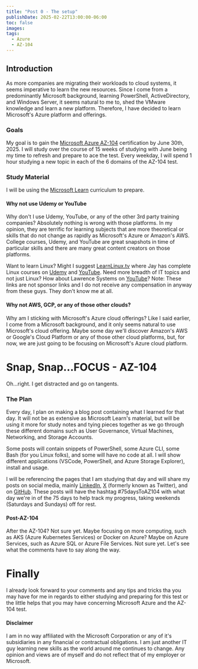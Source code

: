 ```yaml
---
title: "Post 0 - The setup"
publishDate: 2025-02-22T13:00:00-06:00
toc: false
images:
tags:
  - Azure
  - AZ-104
---
```

## Introduction
As more companies are migrating their workloads to cloud systems, it seems imperative to learn the new resources.  Since I come from a predominantly Microsoft background, learning PowerShell, ActiveDirectory, and Windows Server, it seems natural to me to, shed the VMware knowledge and learn a new platform.   Therefore, I have decided to learn Microsoft's Azure platform and offerings.

### Goals
My goal is to gain the [Microsoft Azure AZ-104](https://learn.microsoft.com/en-us/credentials/certifications/azure-administrator/?practice-assessment-type=certification) certification by June 30th, 2025.   I will study over the course of 15 weeks of studying with June being my time to refresh and prepare to ace the test.   Every weekday, I will spend 1 hour studying a new topic in each of the 6 domains of the AZ-104 test.

### Study Material
I will be using the [Microsoft Learn](https://learn.microsoft.com/en-us/) curriculum to prepare.   

#### Why not use Udemy or YouTube
Why don't I use Udemy, YouTube, or any of the other 3rd party training companies?   Absolutely nothing is wrong with those platforms.  In my opinion, they are terrific for learning subjects that are more theoretical or skills that do not change as rapidly as Microsoft's Azure or Amazon's AWS.   College courses, Udemy, and YouTube are great snapshots in time of particular skills and there are many great content creators on those platforms.

Want to learn Linux?  Might I suggest [LearnLinux.tv](https://learnlinux.tv) where Jay has complete Linux courses on [Udemy](https://www.udemy.com/user/jay-lacroix-3/) and [YouTube](https://www.youtube.com/@LearnLinuxTV).   Need more breadth of IT topics and not just Linux?  How about Lawrence Systems on [YouTube](https://www.youtube.com/@LAWRENCESYSTEMS)?   Note: These links are not sponsor links and I do not receive any compensation in anyway from these guys.  They don't know me at all.

#### Why not AWS, GCP, or any of those other clouds?
Why am I sticking with Microsoft's Azure cloud offerings?   Like I said earlier, I come from a Microsoft background, and it only seems natural to use Microsoft's cloud offering.   Maybe some day we'll discover Amazon's AWS or Google's Cloud Platform or any of those other cloud platforms, but, for now, we are just going to be focusing on Microsoft's Azure cloud platform.

# Snap, Snap...FOCUS - AZ-104
Oh...right.  I get distracted and go on tangents.

### The Plan
Every day, I plan on making a blog post containing what I learned for that day.   It will not be as extensive as Microsoft Learn's material, but will be using it more for study notes and tying pieces together as we go through these different domains such as User Governance, Virtual Machines, Networking, and Storage Accounts.

Some posts will contain snippets of PowerShell, some Azure CLI, some Bash (for you Linux folks), and some will have no code at all.  I will show different applications (VSCode, PowerShell, and Azure Storage Explorer), install and usage.

I will be referencing the pages that I am studying that day and will share my posts on social media, mainly [LinkedIn](https://www.linkedin.com/in/jkeithbaldwin/), [X](https://twitter.com/TheRealNerdyDad) (formerly known as Twitter), and on [GitHub](https://github.com/TheRealNerdyDad).   These posts will have the hashtag #75daysToAZ104 with what day we're in of the 75 days to help track my progress, taking weekends (Saturdays and Sundays) off for rest.

#### Post-AZ-104
After the AZ-104?   Not sure yet.  Maybe focusing on more computing, such as AKS (Azure Kubernetes Services) or Docker on Azure?   Maybe on Azure Services, such as Azure SQL or Azure File Services.  Not sure yet.   Let's see what the comments have to say along the way.

# Finally
I already look forward to your comments and any tips and tricks tha you may have for me in regards to either studying and preparing for this test or the little helps that you may have concerning Microsoft Azure and the AZ-104 test.

#### Disclaimer
I am in no way affiliated with the Microsoft Corporation or any of it's subsidiaries in any financial or contractual obligations.   I am just another IT guy learning new skills as the world around me continues to change.   Any opinion and views are of myself and do not reflect that of my employer or Microsoft.